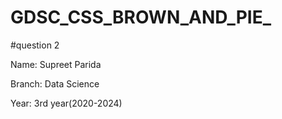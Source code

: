# GDSC_CSS_BROWN_AND_PIE_
#question 2

Name: Supreet Parida

Branch: Data Science

Year: 3rd year(2020-2024)

